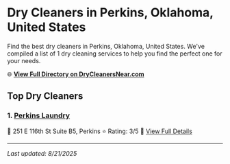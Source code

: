 # Dry Cleaners in Perkins, Oklahoma, United States

Find the best dry cleaners in Perkins, Oklahoma, United States. We've compiled a list of 1 dry cleaning services to help you find the perfect one for your needs.

🌐 **[View Full Directory on DryCleanersNear.com](https://drycleanersnear.com/city/US/Oklahoma/Perkins)**

## Top Dry Cleaners

### 1. [Perkins Laundry](https://drycleanersnear.com/dryCleaner/686c7bac4f42799737d40e69/perkins-laundry)
📍 251 E 116th St Suite B5, Perkins
⭐ Rating: 3/5
🔗 [View Full Details](https://drycleanersnear.com/dryCleaner/686c7bac4f42799737d40e69/perkins-laundry)


---

*Last updated: 8/21/2025*
